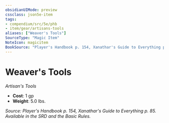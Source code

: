 ```yaml
---
obsidianUIMode: preview
cssclass: json5e-item
tags:
- compendium/src/5e/phb
- item/gear/artisans-tools
aliases: ["Weaver's Tools"]
SourceType: "Magic Item"
NoteIcon: magicitem
BookSource: "Player's Handbook p. 154, Xanathar's Guide to Everything p. 85. Available in the SRD and the Basic Rules."
---
```

# Weaver's Tools
*Artisan's Tools*  

- **Cost**: 1 gp
- **Weight**: 5.0 lbs.

*Source: Player's Handbook p. 154, Xanathar's Guide to Everything p. 85. Available in the SRD and the Basic Rules.*